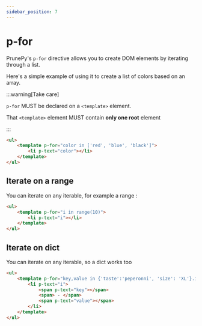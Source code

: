 ```yaml
---
sidebar_position: 7
---
```

# p-for



PrunePy's `p-for` directive allows you to create DOM elements by iterating through a list.

Here's a simple example of using it to create a list of colors based on an array.

:::warning[Take care]


`p-for` MUST be declared on a `<template>` element.

That `<template>` element MUST contain **only one root** element

:::


```html
<ul>
    <template p-for="color in ['red', 'blue', 'black']">
        <li p-text="color"></li>
    </template>
</ul>
```

## Iterate on a range

You can iterate on any iterable, for example a range :
```html
<ul>
    <template p-for="i in range(10)">
        <li p-text="i"></li>
    </template>
</ul>
```

## Iterate on dict

You can iterate on any iterable, so a dict works too
```html
<ul>
    <template p-for="key,value in {'taste':'peperonni', 'size': 'XL'}.items()">
        <li p-text="i">
            <span p-text="key"></span>
            <span> - </span>
            <span p-text="value"></span>
        </li>
    </template>
</ul>
```
